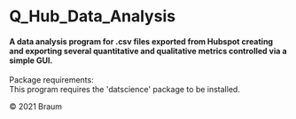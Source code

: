 # Q_Hub_Data_Analysis
#### A data analysis program for .csv files exported from Hubspot creating and exporting several quantitative and qualitative metrics controlled via a simple GUI. 

Package requirements: <br>
This program requires the 'datscience' package to be installed.

© 2021 Braum
